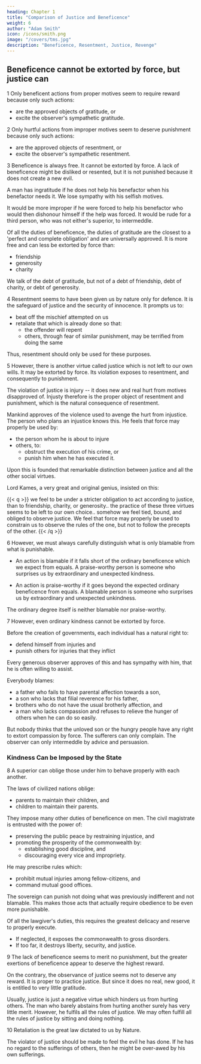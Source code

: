 ```yaml
---
heading: Chapter 1
title: "Comparison of Justice and Beneficence"
weight: 6
author: "Adam Smith"
icon: /icons/smith.png
image: "/covers/tms.jpg"
description: "Beneficence, Resentment, Justice, Revenge"
---
```





## Beneficence cannot be extorted by force, but justice can

1 Only beneficent actions from proper motives seem to require reward because only such actions: 
- are the approved objects of gratitude, or
- excite the observer's sympathetic gratitude.

2 Only hurtful actions from improper motives seem to deserve punishment because only such actions: 
- are the approved objects of resentment, or
- excite the observer's sympathetic resentment.

3 Beneficence is always free. It cannot be extorted by force. A lack of beneficence might be disliked or resented, but it is not punished because it does not create a new evil. 

<!-- Its mere lack exposes to no punishment because the mere lack of beneficence . --> 
<!--  expected good. It might justly excite  and disapprobation.
However, it cannot provoke any resentment which mankind will go along with. -->

A man has ingratitude if he does not help his benefactor when his benefactor needs it. We lose sympathy with <!--
The heart of every impartial observer rejects all fellow-feeling with his --> his selfish motives. <!-- He is the proper object of the highest disapprobation. -->

<!-- But still, he does not hurt anybody. He only does not do that good which he should have done. His lack of gratitude cannot be punished because punishment comes from ressentment and resentment is only proper if he really did hurt others.

He is the object of hatred.

Hatred is naturally excited by the impropriety of feeling and behaviour.
He is not the object of resentment.
 -->

It would be more improper if he were forced to help his benefactor who would then dishonour himself if the help was forced. It would be rude for a third person, who was not either's superior, to intermeddle.

Of all the duties of beneficence, the duties of gratitude are the closest to a 'perfect and complete obligation' and are universally approved. It is more free and can less be extorted by force than: 
- friendship
- generosity
- charity

We talk of the debt of gratitude, but not of a debt of friendship, debt of charity, or debt of  generosity.


4 Resentment seems to have been given us by nature only for defence. It is the safeguard of justice and the security of innocence. It prompts us to: 
- beat off the mischief attempted on us
- retaliate that which is already done so that: 
  - the offender will repent
  - others, through fear of similar punishment, may be terrified from doing the same

Thus, resentment should only be used for these purposes. 

<!-- The spectator can never go along with it when it is exerted for any other. --> 
<!-- But the mere lack of the beneficent virtues does not do any mischief which we should defend ourselves from. But this lack may disappoint us of the good which we expect. -->
 

5 However, there is another virtue called justice which is not left to our own wills. It may be extorted by force. Its violation exposes to resentment, and consequently to punishment.

The violation of justice is injury -- it does new and real hurt from motives disapproved of. Injusty therefore is the proper object of resentment and punishment, which is the natural consequence of resentment.

Mankind approves of the violence used to avenge the hurt from injustice. The person who plans an injustice knows this. He feels that force may properly be used by: 
- the person whom he is about to injure
- others, to: 
  - obstruct the execution of his crime, or
  - punish him when he has executed it.
<!-- So they go more along with the violence used to: 
- prevent and beat off the injury
- restrain the offender from hurting his neighbours -->

Upon this is founded that remarkable distinction between justice and all the other social virtues.

Lord Kames, a very great and original genius, insisted on this: 

{{< q >}}
we feel to be under a stricter obligation to act according to justice, than to friendship, charity, or generosity.. the practice of these three virtues seems to be left to our own choice.. somehow we feel tied, bound, and obliged to observe justice. We feel that force may properly be used to constrain us to observe the rules of the one, but not to follow the precepts of the other.
{{< /q >}}


6 However, we must always carefully distinguish what is only blamable from what is punishable<!-- or preventable -->.

- An action is blamable if it falls short of the ordinary beneficence which we expect from equals. A praise-worthy person is someone who surprises us by extraordinary and unexpected kindness.
<!--  of everybody, by experience. --> 
- An action is praise-worthy if it goes beyond the expected ordinary beneficence from equals. A blamable person is someone who surprises us by extraordinary and unexpected unkindness.

The ordinary degree itself is neither blamable nor praise-worthy.

<!-- A father, son, or brother, who behaves among each other in the same way as other people do, do not deserve praise nor blame. -->


7 However, even ordinary kindness cannot be extorted by force.

Before the creation of governments, each individual has a natural right to: 
- defend himself from injuries and 
- punish others for injuries that they inflict

Every generous observer approves of this and has sympathy with him, that he is often willing to assist.

<!-- When one man attacks, robs, attempts to murder another, all the neighbours: 
- take the alarm, and
- think that they do right when they: 
- revenge the injured person, or
- defend him. -->

Everybody blames: 
- a father who fails to have parental affection towards a son,
- a son who lacks that filial reverence for his father,
- brothers who do not have the usual brotherly affection, and
- a man who lacks compassion and refuses to relieve the hunger of others when he can do so easily.

But nobody thinks that the unloved son or the hungry people have any right to extort compassion by force. The sufferers can only complain. The observer can only intermeddle by advice and persuasion.

<!-- Upon all such occasions, it would be the most insolent and presumptuous for equals to use force against one another. -->

### Kindness Can be Imposed by the State

8 A superior can <!-- may sometimes, with universal approbation, --> oblige those under him to behave properly with each another.

The laws of civilized nations oblige: 
- parents to maintain their children, and
- children to maintain their parents.

They impose many other duties of beneficence on men. The civil magistrate is entrusted with the power of: 
- preserving the public peace by restraining injustice, and
- promoting the prosperity of the commonwealth by: 
  - establishing good discipline, and
  - discouraging every vice and impropriety.

He may prescribe rules which: 
- prohibit mutual injuries among fellow-citizens, and
- command mutual good offices.

The sovereign can punish not doing what was previously indifferent and not blamable. This makes those acts that actually require obedience to be even more punishable.

<!-- to disobey the sovereign when he commands what is merely  and what might have been omitted without any blame. 

When he commands what, antecedent to any such order, could not have been omitted without the greatest blame, it surely becomes much more punishable to be lacking in obedience. -->

Of all the lawgiver's duties, this requires the greatest delicacy and reserve to properly execute.
- If neglected, it exposes the commonwealth to gross disorders.
- If too far, it destroys liberty, security, and justice.


9 The lack of beneficence seems to merit no punishment, but the greater exertions of beneficence appear to deserve the highest reward. 

<!-- By being productive of the greatest good, they are the natural and approved objects of the liveliest gratitude. On the contrary, the breach of justice exposes one to punishment. -->

On the contrary, the observance of justice seems not to deserve any reward. It is proper to practice justice. But since it does no real, new good, it is entitled to very little gratitude.

<!-- It merits all the approbation due to propriety.  -->

Usually, justice is just a negative virtue which hinders us from hurting others. The man who barely abstains from hurting another surely has very little <!-- positive --> merit. However, he fulfils all the rules of justice. We may often fulfill all the rules of justice by sitting and doing nothing.

<!--  He does everything which: 
- his equals can force him to do with propriety, or
- they can punish him for not doing -->

10 Retaliation is the great law dictated to us by Nature. 

<!-- We think that those whose hearts never open to the feelings of humanity should be: 
- shut out from the feelings of fellow-humans, and
- allowed to live in a great desert where nobody cares for them -->

The violator of justice should be made to feel the evil he has done. If he has no regard to the sufferings of others, then he might be over-awed by his own sufferings.

<!-- The man who only observes laws against hurting others, can merit only that: 
- his neighbours in their turn should respect his innocence
- the same laws should observed with regard to him. -->


<!-- - that beneficence and generosity are due to the generous and beneficent. -->

<!-- As every man doth, so shall it be done to him. -->

